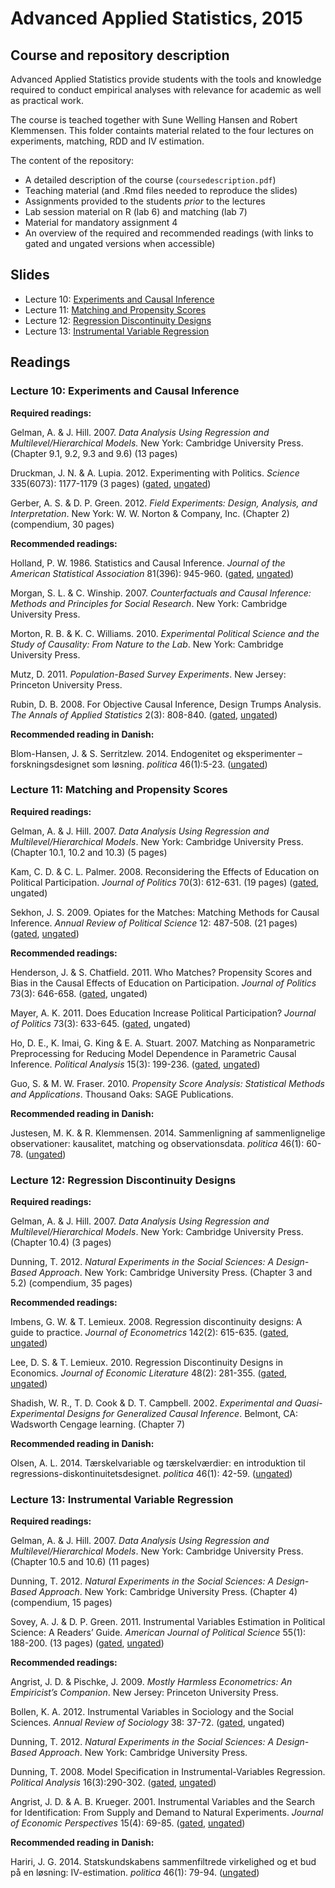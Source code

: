 # Advanced Applied Statistics, 2015

## Course and repository description

Advanced Applied Statistics provide students with the tools and knowledge required to conduct empirical analyses with relevance for academic as well as practical work. 

The course is teached together with Sune Welling Hansen and Robert Klemmensen. This folder containts material related to the four lectures on experiments, matching, RDD and IV estimation. 

The content of the repository: 

- A detailed description of the course (`coursedescription.pdf`)
- Teaching material (and .Rmd files needed to reproduce the slides)
- Assignments provided to the students _prior_ to the lectures
- Lab session material on R (lab 6) and matching (lab 7)
- Material for mandatory assignment 4
- An overview of the required and recommended readings (with links to gated and ungated versions when accessible)

## Slides

- Lecture 10: [Experiments and Causal Inference](http://erikgahner.github.io/slides/aas2015-w10-experiments/experiments.html)
- Lecture 11: [Matching and Propensity Scores](http://erikgahner.github.io/slides/aas2015-w11-matching/matching.html)
- Lecture 12: [Regression Discontinuity Designs](http://erikgahner.github.io/slides/aas2015-w12-rdd/rdd.html)
- Lecture 13: [Instrumental Variable Regression](http://erikgahner.github.io/slides/aas2015-w13-iv/iv.html)

## Readings
### Lecture 10: Experiments and Causal Inference

**Required readings:**

Gelman, A. & J. Hill. 2007. _Data Analysis Using Regression and Multilevel/Hierarchical Models._ New York: Cambridge University Press. (Chapter 9.1, 9.2, 9.3 and 9.6) (13 pages)

Druckman, J. N. & A. Lupia. 2012. Experimenting with Politics. _Science_ 335(6073): 1177-1179 (3 pages) ([gated](http://www.sciencemag.org/content/335/6073/1177), [ungated](http://faculty.wcas.northwestern.edu/~jnd260/pub/Druckman%20Lupia%20Science%202012.pdf))

Gerber, A. S. & D. P. Green. 2012. _Field Experiments: Design, Analysis, and Interpretation_. New York: W. W. Norton & Company, Inc. (Chapter 2) (compendium, 30 pages)

**Recommended readings:**

Holland, P. W. 1986. Statistics and Causal Inference. _Journal of the American Statistical Association_ 81(396): 945-960. ([gated](http://www.tandfonline.com/doi/abs/10.1080/01621459.1986.10478354), [ungated](http://www.ics.uci.edu/~sternh/courses/265/holland_jasa1986.pdf))

Morgan, S. L. & C. Winship. 2007. _Counterfactuals and Causal Inference: Methods and Principles for Social Research_. New York: Cambridge University Press.

Morton, R. B. & K. C. Williams. 2010. _Experimental Political Science and the Study of Causality: From Nature to the Lab_. New York: Cambridge University Press.

Mutz, D. 2011. _Population-Based Survey Experiments_. New Jersey: Princeton University Press.

Rubin, D. B. 2008. For Objective Causal Inference, Design Trumps Analysis. _The Annals of Applied Statistics_ 2(3): 808-840. ([gated](http://www.jstor.org/stable/30245110?seq=1#page_scan_tab_contents), [ungated](http://arxiv.org/pdf/0811.1640.pdf))

**Recommended reading in Danish:**

Blom-Hansen, J. & S. Serritzlew. 2014. Endogenitet og eksperimenter – forskningsdesignet som løsning. _politica_ 46(1):5-23. ([ungated](http://politica.dk/fileadmin/politica/Dokumenter/politica_46_1/blom-hansen_og_serritzlew.pdf))

### Lecture 11: Matching and Propensity Scores

**Required readings:**

Gelman, A. & J. Hill. 2007. _Data Analysis Using Regression and Multilevel/Hierarchical Models_. New York: Cambridge University Press. (Chapter 10.1, 10.2 and 10.3) (5 pages)

Kam, C. D. & C. L. Palmer. 2008. Reconsidering the Effects of Education on Political Participation. _Journal of Politics_ 70(3): 612-631. (19 pages) ([gated](http://journals.cambridge.org/action/displayFulltext?type=1&fid=1927228&jid=JOP&volumeId=70&issueId=03&aid=1927220), ungated)

Sekhon, J. S. 2009. Opiates for the Matches: Matching Methods for Causal Inference. _Annual Review of Political Science_ 12: 487-508. (21 pages) ([gated](http://www.annualreviews.org/doi/abs/10.1146/annurev.polisci.11.060606.135444), [ungated](http://sekhon.berkeley.edu/papers/opiates.pdf))

**Recommended readings:**

Henderson, J. & S. Chatfield. 2011. Who Matches? Propensity Scores and Bias in the Causal Effects of Education on Participation. _Journal of Politics_ 73(3): 646-658. ([gated](http://journals.cambridge.org/action/displayAbstract?fromPage=online&aid=8347737&fileId=S0022381611000351), ungated)

Mayer, A. K. 2011. Does Education Increase Political Participation? _Journal of Politics_ 73(3): 633-645. ([gated](http://journals.cambridge.org/action/displayAbstract?fromPage=online&aid=8347734&fileId=S002238161100034X), ungated)

Ho, D. E., K. Imai, G. King & E. A. Stuart. 2007. Matching as Nonparametric Preprocessing for Reducing Model Dependence in Parametric Causal Inference. _Political Analysis_ 15(3): 199-236. ([gated](http://pan.oxfordjournals.org/content/15/3/199.short), [ungated](http://zmjones.com/static/causal-inference/ho-pa-2007.pdf))

Guo, S. & M. W. Fraser. 2010. _Propensity Score Analysis: Statistical Methods and Applications_. Thousand Oaks: SAGE Publications.

**Recommended reading in Danish:**

Justesen, M. K. & R. Klemmensen. 2014. Sammenligning af sammenlignelige observationer: kausalitet, matching og observationsdata. _politica_ 46(1): 60-78. ([ungated](http://politica.dk/fileadmin/politica/Dokumenter/politica_46_1/justesen_og_klemmensen.pdf))
 
### Lecture 12: Regression Discontinuity Designs

**Required readings:**

Gelman, A. & J. Hill. 2007. _Data Analysis Using Regression and Multilevel/Hierarchical Models_. New York: Cambridge University Press. (Chapter 10.4) (3 pages)

Dunning, T. 2012. _Natural Experiments in the Social Sciences: A Design-Based Approach_. New York: Cambridge University Press. (Chapter 3 and 5.2) (compendium, 35 pages)

**Recommended readings:**

Imbens, G. W. & T. Lemieux. 2008. Regression discontinuity designs: A guide to practice. _Journal of Econometrics_ 142(2): 615-635. ([gated](http://www.sciencedirect.com/science/article/pii/S0304407607001091), [ungated](http://info.cba.ksu.edu/Chua/Temp/RDD/ImbensLemieuxJE08.pdf))

Lee, D. S. & T. Lemieux. 2010. Regression Discontinuity Designs in Economics. _Journal of Economic Literature_ 48(2): 281-355. ([gated](https://www.aeaweb.org/articles.php?doi=10.1257/jel.48.2.281), [ungated](http://www.princeton.edu/~davidlee/wp/RDDEconomics.pdf))

Shadish, W. R., T. D. Cook & D. T. Campbell. 2002. _Experimental and Quasi-Experimental Designs for Generalized Causal Inference_. Belmont, CA: Wadsworth Cengage learning. (Chapter 7)

**Recommended reading in Danish:**

Olsen, A. L. 2014. Tærskelvariable og tærskelværdier: en introduktion til regressions-diskontinuitetsdesignet. _politica_ 46(1): 42-59. ([ungated](http://politica.dk/fileadmin/politica/Dokumenter/politica_46_1/olsen.pdf))
 
### Lecture 13: Instrumental Variable Regression

**Required readings:**

Gelman, A. & J. Hill. 2007. _Data Analysis Using Regression and Multilevel/Hierarchical Models_. New York: Cambridge University Press. (Chapter 10.5 and 10.6) (11 pages)

Dunning, T. 2012. _Natural Experiments in the Social Sciences: A Design-Based Approach_. New York: Cambridge University Press. (Chapter 4) (compendium, 15 pages)

Sovey, A. J. & D. P. Green. 2011. Instrumental Variables Estimation in Political Science: A Readers’ Guide. _American Journal of Political Science_ 55(1): 188-200. (13 pages) ([gated](http://onlinelibrary.wiley.com/doi/10.1111/j.1540-5907.2010.00477.x/abstract), [ungated](http://faculty.smu.edu/millimet/classes/eco6374/papers/sovey%20green%202011.pdf))

**Recommended readings:**

Angrist, J. D. & Pischke, J. 2009. _Mostly Harmless Econometrics: An Empiricist’s Companion_. New Jersey: Princeton University Press.

Bollen, K. A. 2012. Instrumental Variables in Sociology and the Social Sciences. _Annual Review of Sociology_ 38: 37-72. ([gated](http://www.annualreviews.org/doi/abs/10.1146/annurev-soc-081309-150141), ungated)

Dunning, T. 2012. _Natural Experiments in the Social Sciences: A Design-Based Approach_. New York: Cambridge University Press.

Dunning, T. 2008. Model Specification in Instrumental-Variables Regression. _Political Analysis_ 16(3):290-302. ([gated](http://pan.oxfordjournals.org/content/16/3/290.short), [ungated](http://zmjones.com/static/causal-inference/dunning-pa-2008.pdf))

Angrist, J. D. & A. B. Krueger. 2001. Instrumental Variables and the Search for Identification: From Supply and Demand to Natural Experiments. _Journal of Economic Perspectives_ 15(4): 69-85. ([gated](https://www.aeaweb.org/articles.php?doi=10.1257/jep.15.4.69), [ungated](http://economics.mit.edu/files/18))

**Recommended reading in Danish:**

Hariri, J. G. 2014. Statskundskabens sammenfiltrede virkelighed og et bud på en løsning: IV-estimation. _politica_ 46(1): 79-94. ([ungated](http://politica.dk/fileadmin/politica/Dokumenter/politica_46_1/hariri.pdf))